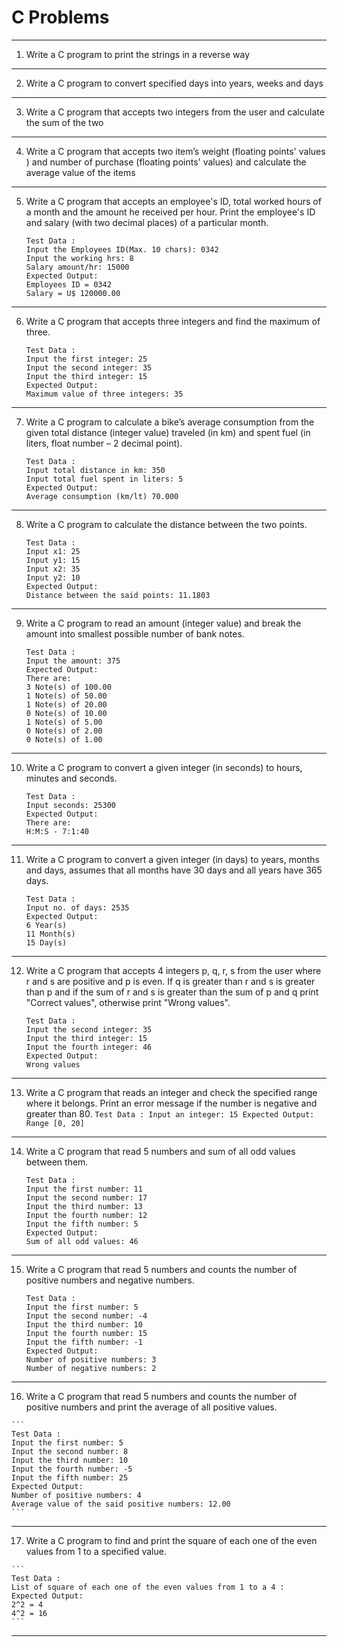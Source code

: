 # **C Problems**

---

1. Write a C program to print the strings in a reverse way

---

2. Write a C program to convert specified days into years, weeks and days

---

3. Write a C program that accepts two integers from the user and calculate the sum of the two

---

4. Write a C program that accepts two item’s weight (floating points' values ) and number of purchase (floating points' values) and calculate the average value of the items

---

5. Write a C program that accepts an employee's ID, total worked hours of a month and the amount he received per hour. Print the employee's ID and salary (with two decimal places) of a particular month.
	```
	Test Data :
	Input the Employees ID(Max. 10 chars): 0342
	Input the working hrs: 8
	Salary amount/hr: 15000
	Expected Output:
	Employees ID = 0342
	Salary = U$ 120000.00 
	```

---


6. Write a C program that accepts three integers and find the maximum of three. 
	
	```
	Test Data :
	Input the first integer: 25
	Input the second integer: 35
	Input the third integer: 15
	Expected Output:
	Maximum value of three integers: 35
	```

---


7.  Write a C program to calculate a bike’s average consumption from the given total distance (integer value) traveled (in km) and spent fuel (in liters, float number – 2 decimal point).
	
	```
	Test Data :
	Input total distance in km: 350
	Input total fuel spent in liters: 5
	Expected Output:
	Average consumption (km/lt) 70.000
	```
	
---

8. Write a C program to calculate the distance between the two points. 
	```
	Test Data :
	Input x1: 25
	Input y1: 15
	Input x2: 35
	Input y2: 10
	Expected Output:
	Distance between the said points: 11.1803
	```

---


9. Write a C program to read an amount (integer value) and break the amount into smallest possible number of bank notes.
	```
	Test Data :
	Input the amount: 375
	Expected Output:
	There are:
	3 Note(s) of 100.00
	1 Note(s) of 50.00
	1 Note(s) of 20.00
	0 Note(s) of 10.00
	1 Note(s) of 5.00
	0 Note(s) of 2.00
	0 Note(s) of 1.00
	```

---

10. Write a C program to convert a given integer (in seconds) to hours, minutes and seconds. 
	```
	Test Data :
	Input seconds: 25300
	Expected Output:
	There are:
	H:M:S - 7:1:40
	```

---

11. Write a C program to convert a given integer (in days) to years, months and days, assumes that all months have 30 days and all years have 365 days. 
	```
	Test Data :
	Input no. of days: 2535
	Expected Output:
	6 Year(s)
	11 Month(s)
	15 Day(s)
	```
---


12. Write a C program that accepts 4 integers p, q, r, s from the user where r and s are positive and p is even. If q is greater than r and s is greater than p and if the sum of r and s is greater than the sum of p and q print "Correct values", otherwise print "Wrong values".
	```
	Test Data :
	Input the second integer: 35
	Input the third integer: 15
	Input the fourth integer: 46
	Expected Output:
	Wrong values
	```

---


13.  Write a C program that reads an integer and check the specified range where it belongs. Print an error message if the number is negative and greater than 80. 
	```
	Test Data :
	Input an integer: 15
	Expected Output:
	Range [0, 20]
	```

---

14. Write a C program that read 5 numbers and sum of all odd values between them. 
	```
	Test Data :
	Input the first number: 11
	Input the second number: 17
	Input the third number: 13
	Input the fourth number: 12
	Input the fifth number: 5
	Expected Output:
	Sum of all odd values: 46
	```

---


15. Write a C program that read 5 numbers and counts the number of positive numbers and negative numbers.

	```
	Test Data :
	Input the first number: 5
	Input the second number: -4
	Input the third number: 10
	Input the fourth number: 15
	Input the fifth number: -1
	Expected Output:
	Number of positive numbers: 3
	Number of negative numbers: 2
	```

---


16.  Write a C program that read 5 numbers and counts the number of positive numbers and print the average of all positive values. 

	```
	Test Data :
	Input the first number: 5
	Input the second number: 8
	Input the third number: 10
	Input the fourth number: -5
	Input the fifth number: 25
	Expected Output:
	Number of positive numbers: 4
	Average value of the said positive numbers: 12.00
	```

---


17.  Write a C program to find and print the square of each one of the even values from 1 to a specified value.
	
	```
	Test Data :
	List of square of each one of the even values from 1 to a 4 :
	Expected Output:
	2^2 = 4
	4^2 = 16
	```

---

